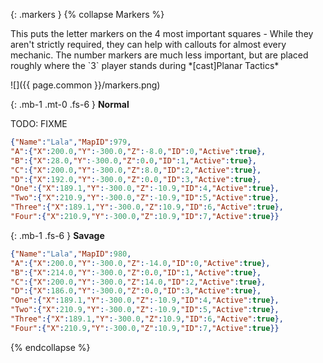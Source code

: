 {: .markers }
{% collapse Markers %}
<div class="summary" markdown="1">
This puts the letter markers on the 4 most important squares - While they aren't
strictly required, they can help with callouts for almost every mechanic. The
number markers are much less important, but are placed roughly where the `3`
player stands during *[cast]Planar Tactics*

![]({{ page.common }}/markers.png)
</div>

{: .mb-1 .mt-0 .fs-6 }
**Normal**

TODO: FIXME

```json
{"Name":"Lala","MapID":979,
"A":{"X":200.0,"Y":-300.0,"Z":-8.0,"ID":0,"Active":true},
"B":{"X":28.0,"Y":-300.0,"Z":0.0,"ID":1,"Active":true},
"C":{"X":200.0,"Y":-300.0,"Z":8.0,"ID":2,"Active":true},
"D":{"X":192.0,"Y":-300.0,"Z":0.0,"ID":3,"Active":true},
"One":{"X":189.1,"Y":-300.0,"Z":-10.9,"ID":4,"Active":true},
"Two":{"X":210.9,"Y":-300.0,"Z":-10.9,"ID":5,"Active":true},
"Three":{"X":189.1,"Y":-300.0,"Z":10.9,"ID":6,"Active":true},
"Four":{"X":210.9,"Y":-300.0,"Z":10.9,"ID":7,"Active":true}}
```

{: .mb-1 .fs-6 }
**Savage**

```json
{"Name":"Lala","MapID":980,
"A":{"X":200.0,"Y":-300.0,"Z":-14.0,"ID":0,"Active":true},
"B":{"X":214.0,"Y":-300.0,"Z":0.0,"ID":1,"Active":true},
"C":{"X":200.0,"Y":-300.0,"Z":14.0,"ID":2,"Active":true},
"D":{"X":186.0,"Y":-300.0,"Z":0.0,"ID":3,"Active":true},
"One":{"X":189.1,"Y":-300.0,"Z":-10.9,"ID":4,"Active":true},
"Two":{"X":210.9,"Y":-300.0,"Z":-10.9,"ID":5,"Active":true},
"Three":{"X":189.1,"Y":-300.0,"Z":10.9,"ID":6,"Active":true},
"Four":{"X":210.9,"Y":-300.0,"Z":10.9,"ID":7,"Active":true}}
```
{% endcollapse %}
